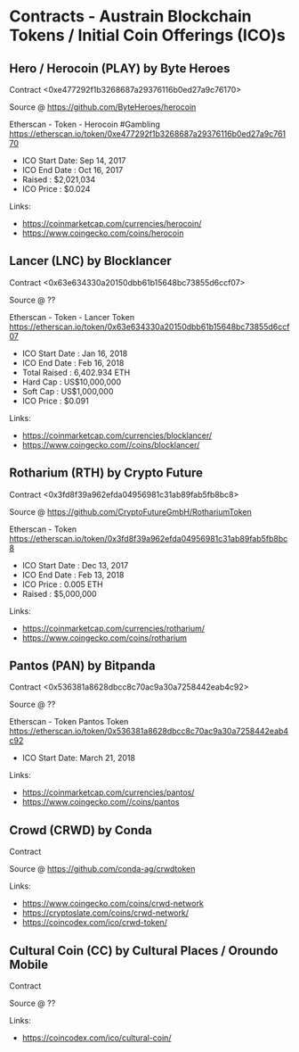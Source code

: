 # Contracts - Austrain Blockchain Tokens / Initial Coin Offerings (ICO)s


## Hero / Herocoin (PLAY) by Byte Heroes

Contract <0xe477292f1b3268687a29376116b0ed27a9c76170>

Source @ <https://github.com/ByteHeroes/herocoin>


Etherscan - Token - Herocoin  #Gambling
 <https://etherscan.io/token/0xe477292f1b3268687a29376116b0ed27a9c76170>

- ICO Start Date:  Sep 14, 2017
- ICO End Date	:	Oct 16, 2017
- Raised	:	$2,021,034
- ICO Price 	:	$0.024


Links:
-  <https://coinmarketcap.com/currencies/herocoin/>
-  <https://www.coingecko.com/coins/herocoin>



## Lancer (LNC) by Blocklancer

Contract <0x63e634330a20150dbb61b15648bc73855d6ccf07>

Source @ ??


Etherscan - Token - Lancer Token
 <https://etherscan.io/token/0x63e634330a20150dbb61b15648bc73855d6ccf07>


- ICO Start Date	:	Jan 16, 2018 
- ICO End Date	:	Feb 16, 2018
- Total Raised	:	6,402.934 ETH
- Hard Cap	:	US$10,000,000
- Soft Cap	:	US$1,000,000
- ICO Price 	:	$0.091

Links:
- <https://coinmarketcap.com/currencies/blocklancer/>
- <https://www.coingecko.com//coins/blocklancer/>



## Rotharium (RTH) by Crypto Future

Contract <0x3fd8f39a962efda04956981c31ab89fab5fb8bc8>

Source @ <https://github.com/CryptoFutureGmbH/RothariumToken>


Etherscan - Token
 <https://etherscan.io/token/0x3fd8f39a962efda04956981c31ab89fab5fb8bc8>

- ICO Start Date :	Dec 13, 2017  
- ICO End Date	:	Feb 13, 2018
- ICO Price 	:	0.005 ETH
- Raised	:	$5,000,000

Links:
- <https://coinmarketcap.com/currencies/rotharium/>
- <https://www.coingecko.com/coins/rotharium>



## Pantos (PAN) by Bitpanda

Contract <0x536381a8628dbcc8c70ac9a30a7258442eab4c92>

Source @ ??

Etherscan - Token Pantos Token
  <https://etherscan.io/token/0x536381a8628dbcc8c70ac9a30a7258442eab4c92>

- ICO Start Date: March 21, 2018 

Links:
- <https://coinmarketcap.com/currencies/pantos/>
- <https://www.coingecko.com//coins/pantos>



## Crowd (CRWD) by Conda

Contract <??>

Source @ <https://github.com/conda-ag/crwdtoken>



Links:
- <https://www.coingecko.com/coins/crwd-network>
- <https://cryptoslate.com/coins/crwd-network/>
- <https://coincodex.com/ico/crwd-token/>


## Cultural Coin (CC) by Cultural Places / Oroundo Mobile

Contract <??>

Source @ ??


Links:
- <https://coincodex.com/ico/cultural-coin/>

